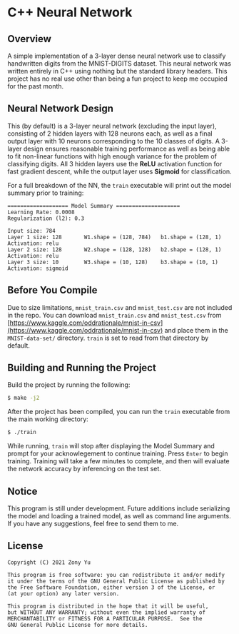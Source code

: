 # C++ Neural Network

## Overview

A simple implementation of a 3-layer dense neural network use to classify handwritten digits from the MNIST-DIGITS dataset. This neural network was written entirely in C++ using nothing but the standard library headers. This project has no real use other than being a fun project to keep me occupied for the past month.



## Neural Network Design

This (by default) is a 3-layer neural network (excluding the input layer), consisting of 2 hidden layers with 128 neurons each, as well as a final output layer with 10 neurons corresponding to the 10 classes of digits. A 3-layer design ensures reasonable training performance as well as being able to fit non-linear functions with high enough variance for the problem of classifying digits. All 3 hidden layers use the **ReLU** activation function for fast gradient descent, while the output layer uses **Sigmoid** for classification.  

For a full breakdown of the NN, the `train` executable will print out the model summary prior to training:

```
=================== Model Summary ====================
Learning Rate: 0.0008
Regularization (l2): 0.3

Input size: 784
Layer 1 size: 128       W1.shape = (128, 784)   b1.shape = (128, 1)     Activation: relu
Layer 2 size: 128       W2.shape = (128, 128)   b2.shape = (128, 1)     Activation: relu
Layer 3 size: 10        W3.shape = (10, 128)    b3.shape = (10, 1)      Activation: sigmoid

```

## Before You Compile

Due to size limitations, `mnist_train.csv` and `mnist_test.csv` are not included in the repo. You can download `mnist_train.csv` and `mnist_test.csv` from [https://www.kaggle.com/oddrationale/mnist-in-csv](https://www.kaggle.com/oddrationale/mnist-in-csv) and place them in the `MNIST-data-set/` directory. `train` is set to read from that directory by default.

## Building and Running the Project

Build the project by running the following:
```bash
$ make -j2
```
After the project has been compiled, you can run the `train` executable from the main working directory:
```bash
$ ./train
```
While running, `train` will stop after displaying the Model Summary and prompt for your acknowlegement to continue training. Press `Enter` to begin training. Training will take a few minutes to complete, and then will evaluate the network accuracy by inferencing on the test set.

## Notice
This program is still under development. Future additions include serializing the model and loading a trained model, as well as command line arguments. If you have any suggestions, feel free to send them to me.

## License
```
Copyright (C) 2021 Zony Yu

This program is free software: you can redistribute it and/or modify
it under the terms of the GNU General Public License as published by
the Free Software Foundation, either version 3 of the License, or
(at your option) any later version.

This program is distributed in the hope that it will be useful,
but WITHOUT ANY WARRANTY; without even the implied warranty of
MERCHANTABILITY or FITNESS FOR A PARTICULAR PURPOSE.  See the
GNU General Public License for more details.
```
